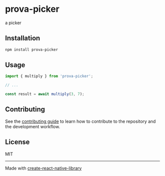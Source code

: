 # prova-picker

a picker

## Installation

```sh
npm install prova-picker
```

## Usage


```js
import { multiply } from 'prova-picker';

// ...

const result = await multiply(3, 7);
```


## Contributing

See the [contributing guide](CONTRIBUTING.md) to learn how to contribute to the repository and the development workflow.

## License

MIT

---

Made with [create-react-native-library](https://github.com/callstack/react-native-builder-bob)
